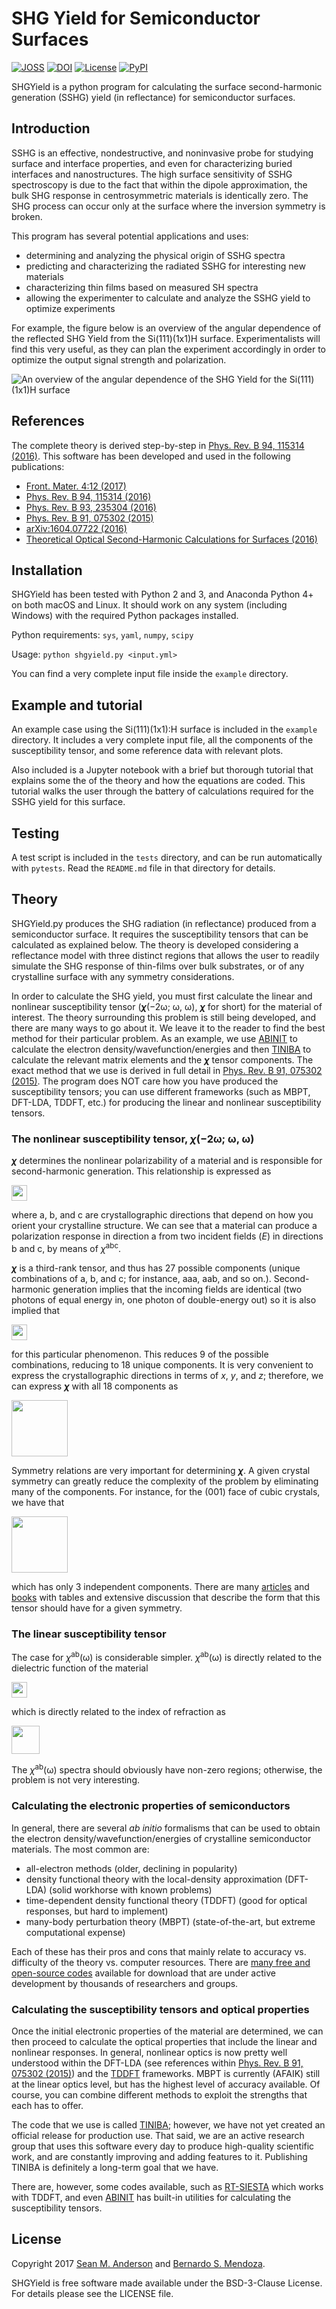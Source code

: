 SHG Yield for Semiconductor Surfaces
====================================

[![JOSS](http://joss.theoj.org/papers/10.21105/joss.00242/status.svg)](http://dx.doi.org/10.21105/joss.00242)
[![DOI](https://zenodo.org/badge/DOI/10.5281/zenodo.803483.svg)](https://doi.org/10.5281/zenodo.803483)
[![License](https://img.shields.io/badge/License-BSD%203--Clause-blue.svg)](https://opensource.org/licenses/BSD-3-Clause)
[![PyPI](https://img.shields.io/pypi/pyversions/Django.svg)]()

SHGYield is a python program for calculating the surface second-harmonic generation (SSHG) yield (in reflectance) for semiconductor surfaces. 


Introduction
------------------------------------

SSHG is an effective, nondestructive, and noninvasive probe for studying surface and interface properties, and even for characterizing buried interfaces and nanostructures. The high surface sensitivity of SSHG spectroscopy is due to the fact that within the dipole approximation, the bulk SHG response in centrosymmetric materials is identically zero. The SHG process can occur only at the surface where the inversion symmetry is broken. 

This program has several potential applications and uses:
* determining and analyzing the physical origin of SSHG spectra
* predicting and characterizing the radiated SSHG for interesting new materials
* characterizing thin films based on measured SH spectra
* allowing the experimenter to calculate and analyze the SSHG yield to optimize experiments

For example, the figure below is an overview of the angular dependence of the reflected SHG Yield from the Si(111)(1x1)H surface. Experimentalists will find this very useful, as they can plan the experiment accordingly in order to optimize the output signal strength and polarization.

![An overview of the angular dependence of the SHG Yield for the Si(111)(1x1)H surface](example/figures/3D-Si1x1.png)


References
------------------------------------

The complete theory is derived step-by-step in [Phys. Rev. B 94, 115314 (2016)](https://doi.org/10.1103/PhysRevB.94.115314). This software has been developed and used in the following publications:

* [Front. Mater. 4:12 (2017)](https://doi.org/10.3389/fmats.2017.00012)
* [Phys. Rev. B 94, 115314 (2016)](https://doi.org/10.1103/PhysRevB.94.115314)
* [Phys. Rev. B 93, 235304 (2016)](https://doi.org/10.1103/PhysRevB.93.235304)
* [Phys. Rev. B 91, 075302 (2015)](https://doi.org/10.1103/PhysRevB.91.075302)
* [arXiv:1604.07722 (2016)](https://arxiv.org/abs/1604.07722)
* [Theoretical Optical Second-Harmonic Calculations for Surfaces (2016)](https://doi.org/10.13140/RG.2.2.35619.66082)


Installation
------------------------------------

SHGYield has been tested with Python 2 and 3, and Anaconda Python 4+ on both macOS and Linux. It should work on any system (including Windows) with the required Python packages installed.

Python requirements:
`sys`, `yaml`, `numpy`, `scipy`

Usage:
`python shgyield.py <input.yml>`

You can find a very complete input file inside the `example` directory.


Example and tutorial
------------------------------------

An example case using the Si(111)(1x1):H surface is included in the `example` directory. It includes a very complete input file, all the components of the susceptibility tensor, and some reference data with relevant plots.

Also included is a Jupyter notebook with a brief but thorough tutorial that explains some the of the theory and how the equations are coded. This tutorial walks the user through the battery of calculations required for the SSHG yield for this surface.


Testing
------------------------------------

A test script is included in the `tests` directory, and can be run automatically with `pytests`. Read the `README.md` file in that directory for details.


Theory
------------------------------------

SHGYield.py produces the SHG radiation (in reflectance) produced from a semiconductor surface. It requires the susceptibility tensors that can be calculated as explained below. The theory is developed considering a reflectance model with three distinct regions that allows the user to readily simulate the SHG response of thin-films over bulk substrates, or of any crystalline surface with any symmetry considerations. 

In order to calculate the SHG yield, you must first calculate the linear and nonlinear susceptibility tensor (<b><i>χ</i></b>(−2ω; ω, ω), <b><i>χ</i></b> for short) for the material of interest. The theory surrounding this problem is still being developed, and there are many ways to go about it. We leave it to the reader to find the best method for their particular problem. As an example, we use [ABINIT](http://www.abinit.org) to calculate the electron density/wavefunction/energies and then [TINIBA](https://github.com/bemese/tiniba) to calculate the relevant matrix elements and the <b><i>χ</i></b> tensor components. The exact method that we use is derived in full detail in [Phys. Rev. B 91, 075302 (2015)](https://doi.org/10.1103/PhysRevB.91.075302). The program does NOT care how you have produced the susceptibility tensors; you can use different frameworks (such as MBPT, DFT-LDA, TDDFT, etc.) for producing the linear and nonlinear susceptibility tensors. 


### The nonlinear susceptibility tensor, <i>χ</i>(−2ω; ω, ω)


<b><i>χ</i></b> determines the nonlinear polarizability of a material and is responsible for second-harmonic generation. This relationship is expressed as

<img src="example/figures/polar.png" height="25">

where a, b, and c are crystallographic directions that depend on how you orient your crystalline structure. We can see that a material can produce a polarization response in direction a from two incident fields (<i>E</i>) in directions b and c, by means of <i>χ</i><sup>abc</sup>.

<b><i>χ</i></b> is a third-rank tensor, and thus has 27 possible components (unique combinations of a, b, and c; for instance, aaa, aab, and so on.). Second-harmonic generation implies that the incoming fields are identical (two photons of equal energy in, one photon of double-energy out) so it is also implied that 

<img src="example/figures/chi2-shg.png" height="25">

for this particular phenomenon. This reduces 9 of the possible combinations, reducing to 18 unique components. It is very convenient to express the crystallographic directions in terms of *x*, *y*, and *z*; therefore, we can express <b><i>χ</i></b> with all 18 components as

<img src="example/figures/chi2-full.png" height="90">

Symmetry relations are very important for determining <b><i>χ</i></b>. A given crystal symmetry can greatly reduce the complexity of the problem by eliminating many of the components. For instance, for the (001) face of cubic crystals, we have that

<img src="example/figures/chi2-001.png" height="90">

which has only 3 independent components. There are many [articles](https://journals.aps.org/prb/abstract/10.1103/PhysRevB.35.1129) and [books](https://books.google.com/books?id=bdFju3af2FsC) with tables and extensive discussion that describe the form that this tensor should have for a given symmetry.


### The linear susceptibility tensor

The case for <i>χ</i><sup>ab</sup>(ω) is considerable simpler. <i>χ</i><sup>ab</sup>(ω) is directly related to the dielectric function of the material

<img src="example/figures/epsilon.png" height="25">

which is directly related to the index of refraction as

<img src="example/figures/refrac.png" height="45">

The <i>χ</i><sup>ab</sup>(ω) spectra should obviously have non-zero regions; otherwise, the problem is not very interesting.


### Calculating the electronic properties of semiconductors

In general, there are several *ab initio* formalisms that can be used to obtain the electron density/wavefunction/energies of crystalline semiconductor materials. The most common are:

* all-electron methods (older, declining in popularity)
* density functional theory with the local-density approximation (DFT-LDA) (solid workhorse with known problems)
* time-dependent density functional theory (TDDFT) (good for optical responses, but hard to implement)
* many-body perturbation theory (MBPT) (state-of-the-art, but extreme computational expense)

Each of these has their pros and cons that mainly relate to accuracy vs. difficulty of the theory vs. computer resources. There are [many free and open-source codes](http://psi-k.net/software/) available for download that are under active development by thousands of researchers and groups.


### Calculating the susceptibility tensors and optical properties

Once the initial electronic properties of the material are determined, we can then proceed to calculate the optical properties that include the linear and nonlinear responses. In general, nonlinear optics is now pretty well understood within the DFT-LDA (see references within [Phys. Rev. B 91, 075302 (2015)](https://doi.org/10.1103/PhysRevB.91.075302)) and the [TDDFT](http://dx.doi.org/10.1063/1.2790014) frameworks. MBPT is currently (AFAIK) still at the linear optics level, but has the highest level of accuracy available. Of course, you can combine different methods to exploit the strengths that each has to offer. 

The code that we use is called [TINIBA](https://github.com/roguephysicist/tiniba); however, we have not yet created an official release for production use. That said, we are an active research group that uses this software every day to produce high-quality scientific work, and are constantly improving and adding features to it. Publishing TINIBA is definitely a long-term goal that we have.

There are, however, some codes available, such as [RT-SIESTA](http://monalisa.phys.washington.edu/feffproject-rtsiesta.html) which works with TDDFT, and even [ABINIT](http://www.abinit.org/doc/helpfiles/for-v8.2/users/optic_help.html) has built-in utilities for calculating the susceptibility tensors.


License
------------------------------------

Copyright 2017 [Sean M. Anderson](mailto:sma@cio.mx) and [Bernardo S. Mendoza](mailto:bms@cio.mx).

SHGYield is free software made available under the BSD-3-Clause License. For details please see the LICENSE file.
